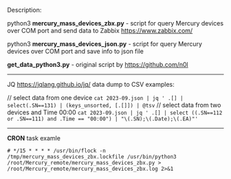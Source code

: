 Description:

python3 **mercury_mass_devices_zbx.py** - script for query Mercury devices over COM port and send data to Zabbix https://www.zabbix.com/

python3 **mercury_mass_devices_json.py** - script for query Mercury devices over COM port and save info to json file

**get_data_python3.py** - original script by https://github.com/n0l


----

JQ https://jqlang.github.io/jq/ data dump to CSV examples:

// select data from one device
`cat 2023-09.json | jq ' .[] | select(.SN==131) | (keys_unsorted, [.[]]) | @tsv`
// select data from two devices and Time 00:00
`cat 2023-09.json | jq ' .[] | select ((.SN==112 or .SN==111) and .Time == "00:00") | "\(.SN);\(.Date);\(.EA)"'`

----
**CRON** task examle

`# */15 * * * * /usr/bin/flock -n /tmp/mercury_mass_devices_zbx.lockfile /usr/bin/python3 /root/Mercury_remote/mercury_mass_devices_zbx.py > /root/Mercury_remote/mercury_mass_devices_zbx.log 2>&1`
